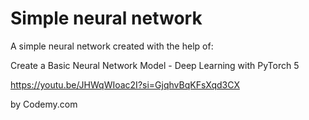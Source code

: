 # Simple neural network
A simple neural network created with the help of:

Create a Basic Neural Network Model - Deep Learning with PyTorch 5

https://youtu.be/JHWqWIoac2I?si=GjqhvBqKFsXqd3CX

by Codemy.com